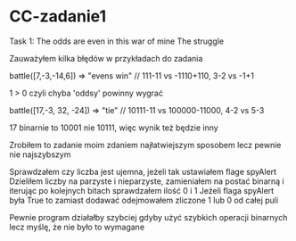 # CC-zadanie1
Task 1: The odds are even in this war of mine The struggle

Zauważyłem kilka błędów w przykładach do zadania

battle([7,-3,-14,6]) => "evens win" // 111-11 vs -1110+110, 3-2 vs -1+1

1 > 0 czyli chyba 'oddsy' powinny wygrać

battle([17,-3, 32, -24]) => "tie" // 10111-11 vs 100000-11000, 4-2 vs 5-3

17 binarnie to 10001 nie 10111, więc wynik też będzie inny

Zrobiłem to zadanie moim zdaniem najłatwiejszym sposobem lecz pewnie nie najszybszym

Sprawdzałem czy liczba jest ujemna, jeżeli tak ustawiałem flage spyAlert
Dzieliłem liczby na parzyste i nieparzyste, zamieniałem na postać binarną i iterując
po kolejnych bitach sprawdzałem ilość 0 i 1
Jeżeli flaga spyAlert była True to zamiast dodawać odejmowałem zliczone 1 lub 0 
od całej puli

Pewnie program działałby szybciej gdyby użyć szybkich operacji binarnych lecz myślę, że nie było to wymagane
